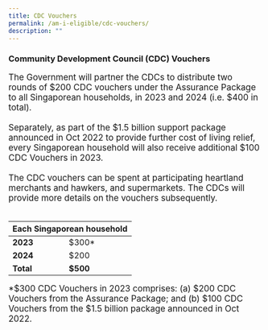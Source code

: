 ```yaml
---
title: CDC Vouchers
permalink: /am-i-eligible/cdc-vouchers/
description: ""
---
```

### Community Development Council (CDC) Vouchers ###

<font style="font-size:17px">The Government will partner the CDCs to distribute two rounds of $200 CDC vouchers under the Assurance Package to all Singaporean households, in 2023 and 2024 (i.e. $400 in total). <br><br>
Separately, as part of the $1.5 billion support package announced in Oct 2022 to provide further cost of living relief, every Singaporean household will also receive additional $100 CDC Vouchers in 2023.<br><br>
The CDC vouchers can be spent at participating heartland merchants and hawkers, and supermarkets. The CDCs will provide more details on the vouchers subsequently.<br><br>

<table>
<thead>
  <tr>
    <th colspan="2" style="text-align:center; vertical-align:middle"><b>Each Singaporean household</b></th>
  </tr>
</thead>
<tbody>
  <tr>
    <td><b>2023</b></td>
    <td>$300*</td>
  </tr>
  <tr>
    <td><b>2024</b></td>
    <td>$200</td>
	</tr><tr> <td><b>Total</b></td>
	<td><b>$500</b></td></tr>
	<tr></tr>
</tbody>
</table>*$300 CDC Vouchers in 2023 comprises: (a) $200 CDC Vouchers from the Assurance Package; and (b) $100 CDC Vouchers from the $1.5 billion package announced in Oct 2022.</font>